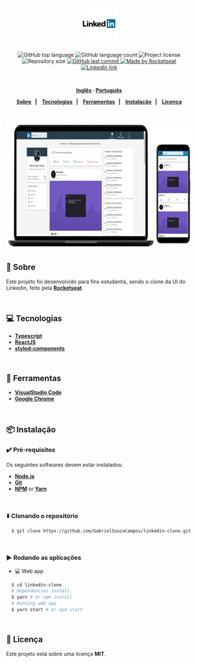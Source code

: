 <h1 align="center">
  <img alt="Linkedin" src=".github/logo.png" height="100px">
</h1>
<p align="center">
  <img alt="GitHub top language" src="https://img.shields.io/github/languages/top/GabrielSouzaCampos/linkedin-clone?color=15c3d6">
  <img alt="GitHub language count" src="https://img.shields.io/github/languages/count/GabrielSouzaCampos/linkedin-clone?color=15c3d6">
  <img alt="Project license" src="https://img.shields.io/github/license/GabrielSouzaCampos/linkedin-clone?color=15c3d6">
  <img alt="Repository size" src="https://img.shields.io/github/repo-size/GabrielSouzaCampos/linkedin-clone?color=15c3d6">
  <a href="https://github.com/GabrielSouzaCampos/linkedin-clone/commits/master">
    <img alt="GitHub last commit" src="https://img.shields.io/github/last-commit/GabrielSouzaCampos/linkedin-clone?color=15c3d6">
  <img alt="Made by Rocketseat" src="https://img.shields.io/badge/made%20by-Rocketseat-15c3d6?style=flat">
  </a>
  <!-- <img src="https://img.shields.io/badge/happy-NLW 2.0-8257E5?logo=data:image/png;base64,iVBORw0KGgoAAAANSUhEUgAAABAAAAAQCAMAAAAoLQ9TAAAALVBMVEVHcExxWsF0XMJzXMJxWcFsUsD///9jRrzY0u6Xh9Gsn9n39fyMecy0qd2bjNJWBT0WAAAABHRSTlMA2Do606wF2QAAAGlJREFUGJVdj1cWwCAIBLEsRU3uf9xobDH8+GZwUYi8i6ucJwrxKE+7D0G9Q4vlYqtmCSjndr4CgCgzlyFgfKfKCVO0LrPKjmiqMxGXkJwNnXskqWG+1oSM+BSwD8f29YLNjvx/OQrn+g99oQSoNmt3PgAAAABJRU5ErkJggg=="> -->
 <br>
  <a href="https://www.linkedin.com/in/gabrielsouzacampos/">
      <img alt="LinkedIn link" src="https://img.shields.io/badge/-Gabriel Souza Campos-0077B5?style=flat&amp;logo=Linkedin&amp;logoColor=white" height="25px">
  </a> 
  <!-- <a href="https://insomnia.rest/run/?label=happy&amp;uri=https%3A%2F%2Fraw.githubusercontent.com%2GabrielSouzaCampos%2Fhappy%2Fmaster%2F.github%2FInsomnia.json" target="_blank"><img src="https://insomnia.rest/images/run.svg" alt="Run in Insomnia"></a> -->
</p>
<strong>
<br>
<p align="center">
    <a href="README.md">Inglês</a>
    ·
    <a href="README-pt.md">Português</a>
</p>

<p align="center">
  <a href="#bookmark-sobre">Sobre</a>&nbsp;&nbsp;&nbsp;|&nbsp;&nbsp;&nbsp;
  <a href="#computer-tecnologias">Tecnologias</a>&nbsp;&nbsp;&nbsp;|&nbsp;&nbsp;&nbsp;
  <a href="#wrench-ferramentas">Ferramentas</a>&nbsp;&nbsp;&nbsp;|&nbsp;&nbsp;&nbsp;
  <a href="#package-instalação">Instalação</a>&nbsp;&nbsp;&nbsp;|&nbsp;&nbsp;&nbsp;
  <a href="#memo-licença">Licença</a>
</p>
</strong>
<br>

<p align="center">
    <img alt="Screens" src=".github/linkedin-screens.png" height="350px" />
</p>

## :bookmark: Sobre

Este projeto foi desenvolvido para fins estudantis, sendo o clone da UI do Linkedin, feito pela **[Rocketseat](https://rocketseat.com.br/)**.

<br>

## :computer: Tecnologias

-  **[Typescript](https://www.typescriptlang.org/)**
-  **[ReactJS](https://reactjs.org/)**
-  **[styled-components](https://styled-components.com)**

<br>

## :wrench: Ferramentas

- **[VisualStudio Code](https://code.visualstudio.com/)**
- **[Google Chrome](https://www.google.com/chrome/)**

<br>

## :package: Instalação

### :heavy_check_mark: **Pré-requisitos**

Os seguintes softwares devem estar instalados:
  
  - **[Node.js](https://nodejs.org/en/)**
  - **[Git](https://git-scm.com/)**
  - **[NPM](https://www.npmjs.com/)** or **[Yarn](https://yarnpkg.com/)**

<br>
  
### :arrow_down: **Clonando o repositório**

```sh
  $ git clone https://github.com/GabrielSouzaCampos/linkedin-clone.git
```

<br>

### :arrow_forward:	**Rodando as aplicações**

- :computer: Web app

```sh
  $ cd linkedin-clone
  # Dependencies install.
  $ yarn # or npm install
  # Running web app
  $ yarn start # or npm start
```

<br>

## :memo: Licença

Este projeto está sobre uma licença **MIT**.


